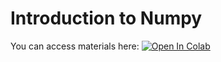 #  Introduction to Numpy

You can access materials here: [![Open In Colab](https://colab.research.google.com/assets/colab-badge.svg)](https://colab.research.google.com/github/github/astg606/py_materials/blob/master/numpy/introduction_numpy.ipynb)

